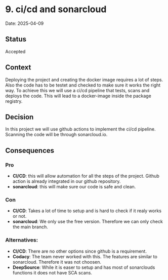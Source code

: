 # 9. ci/cd and sonarcloud

Date: 2025-04-09

## Status

Accepted

## Context

Deploying the project and creating the docker image requires a lot of steps. Also the code has to be testet and checked to make sure it works the right way. To achieve this we will use a ci/cd pipeline that tests, scans and deploys the code. This will lead to a docker-image inside the package registry.

## Decision

In this project we will use github actions to implement the ci/cd pipeline. Scanning the code will be through sonarcloud.io.

## Consequences

### Pro
- **CI/CD**: this will allow automation for all the steps of the project. Github action is already integrated in our github repository.
- **sonarcloud**: this will make sure our code is safe and clean.

### Con
- **CI/CD**: Takes a lot of time to setup and is hard to check if it realy works or not.
- **sonarcloud**: We only use the free version. Therefore we can only check the main branch.

### Alternatives:
- **CI/CD**: There are no other options since github is a requirement.
- **Codacy**: The team never worked with this. The features are similar to sonarcloud. Therefore it was not choosen.
- **DeepSource**: While it is easer to setup and has most of sonarclouds functions it does not have SCA scans.
